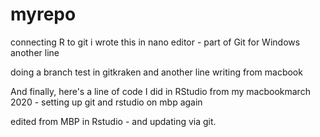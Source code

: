 # myrepo
connecting R to git
i wrote this in nano editor - part of Git for Windows
another line

doing a branch test in gitkraken
and another line writing from macbook


And finally, here's a line of code I did in RStudio from my macbookmarch 2020 - setting up git and rstudio on mbp again


edited from MBP in Rstudio - and updating via git.
